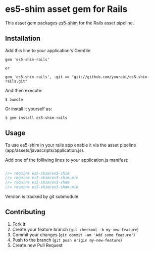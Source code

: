# es5-shim asset gem for Rails

This asset gem packages [es5-shim](https://github.com/es-shims/es5-shim) for the Rails asset pipeline.

## Installation

Add this line to your application's Gemfile:

    gem 'es5-shim-rails'

    or

    gem 'es5-shim-rails', :git => "git://github.com/yourabi/es5-shim-rails.git"
    

And then execute:

    $ bundle

Or install it yourself as:

    $ gem install es5-shim-rails

## Usage

To use es5-shim in your rails app enable it via the asset pipeline (app/assets/javascripts/application.js).

Add one of the folllwing lines to your application.js manifest:

```js

//= require es5-shim/es5-shim
//= require es5-shim/es5-shim.min
//= require es5-shim/es5-sham
//= require es5-shim/es5-sham.min
```

Version is tracked by git submodule.

## Contributing

1. Fork it
2. Create your feature branch (`git checkout -b my-new-feature`)
3. Commit your changes (`git commit -am 'Add some feature'`)
4. Push to the branch (`git push origin my-new-feature`)
5. Create new Pull Request
